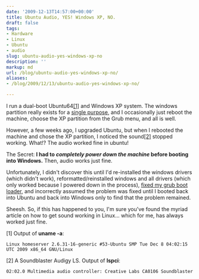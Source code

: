 ```yaml
---
date: '2009-12-13T14:57:00+00:00'
title: Ubuntu Audio, YES! Windows XP, NO.
draft: false
tags:
- Hardware
- Linux
- Ubuntu
- audio
slug: ubuntu-audio-yes-windows-xp-no
description: ''
markup: md
url: /blog/ubuntu-audio-yes-windows-xp-no/
aliases:
- /blog/2009/12/13/ubuntu-audio-yes-windows-xp-no/

---
```


I run a dual-boot Ubuntu64[[1]](#one) and Windows XP system. The windows partition really exists for a [single purpose](http://en.wikipedia.org/wiki/Unreal_Tournament_2004), and I occasionally just reboot the machine, choose the XP partition from the Grub menu, and all is well.  
  
However, a few weeks ago, I upgraded Ubuntu, but when I rebooted the machine and chose the XP partition, I noticed the sound[[2]](#two) stopped working. What!? The audio worked fine in ubuntu!  
  
The Secret: **I had to *completely power down the machine* before booting into Windows.** Then, audio works just fine.   
  
Unfortunately, I didn't discover this until I'd re-installed the windows drivers (which didn't work), reformatted/reinstalled windows and all drivers (which only worked because I powered down in the process), [fixed my grub boot loader](http://www.howtogeek.com/howto/ubuntu/reinstall-ubuntu-grub-bootloader-after-windows-wipes-it-out/), and incorrectly assumed the problem was fixed until I booted back into Ubuntu and back into Windows only to find that the problem remained.  
  
Sheesh. So, if this has happened to you, I'm sure you've found the myriad article on how to get sound working in Linux... which for me, has always worked just fine.  
  
[1] Output of **uname -a**:
```
Linux homeserver 2.6.31-16-generic #53-Ubuntu SMP Tue Dec 8 04:02:15 UTC 2009 x86_64 GNU/Linux
```
[2] A Soundblaster Audigy LS. Output of **lspci**:
```
02:02.0 Multimedia audio controller: Creative Labs CA0106 Soundblaster
```
